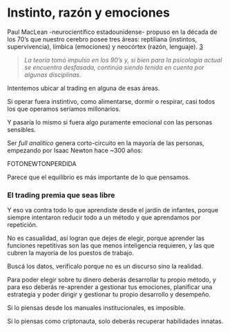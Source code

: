 # Instinto, razón y emociones

Paul MacLean -neurocientífico estadounidense- propuso en la década de los 70’s que nuestro cerebro posee tres áreas: reptiliana (instintos, supervivencia), límbica (emociones) y neocórtex (razón, lenguaje). [3](https://trove.nla.gov.au/work/21996323?selectedversion=NBD593731)

> _La teoría tomó impulso en los 90’s y, si bien para la psicología actual se encuentra desfasada, continúa siendo tenida en cuenta por algunas disciplinas._

Intentemos ubicar al trading en alguna de esas áreas.

Si operar fuera instintivo, como alimentarse, dormir o respirar, casi todos los que operamos seríamos millonarios.

Y pasaría lo mismo si fuera algo puramente emocional con las personas sensibles.

Ser _full analítico_ genera corto-circuito en la mayoría de las personas, empezando por Isaac Newton hace \~300 años:

FOTONEWTONPERDIDA

Parece que el equilibrio es más importante de lo que pensamos.

### **El trading premia que seas libre**

Y eso va contra todo lo que aprendiste desde el jardín de infantes, porque siempre intentaron reducir todo a un método y que aprendamos por repetición.

No es casualidad, así logran que dejes de elegir, porque aprender las funciones repetitivas son las que menos inteligencia requieren, y las que cubren la mayoría de los puestos de trabajo.

Buscá los datos, verificalo porque no es un discurso sino la realidad.

Para poder elegir sobre tu dinero deberás desarrollar tu propio método, y para eso deberás re-aprender a gestionar tus emociones, planificar una estrategia y poder dirigir y gestionar tu propio desarrollo y desempeño.

Si lo piensas desde los manuales institucionales, es imposible.

Si lo piensas como criptonauta, solo deberás recuperar habilidades innatas.
